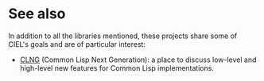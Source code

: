 See also
========

In addition to all the libraries mentioned, these projects share some
of CIEL's goals and are of particular interest:

- [CLNG](https://github.com/commander-trashdin/clng/issues) (Common Lisp Next Generation): a place to discuss low-level and high-level new features for Common Lisp implementations.
